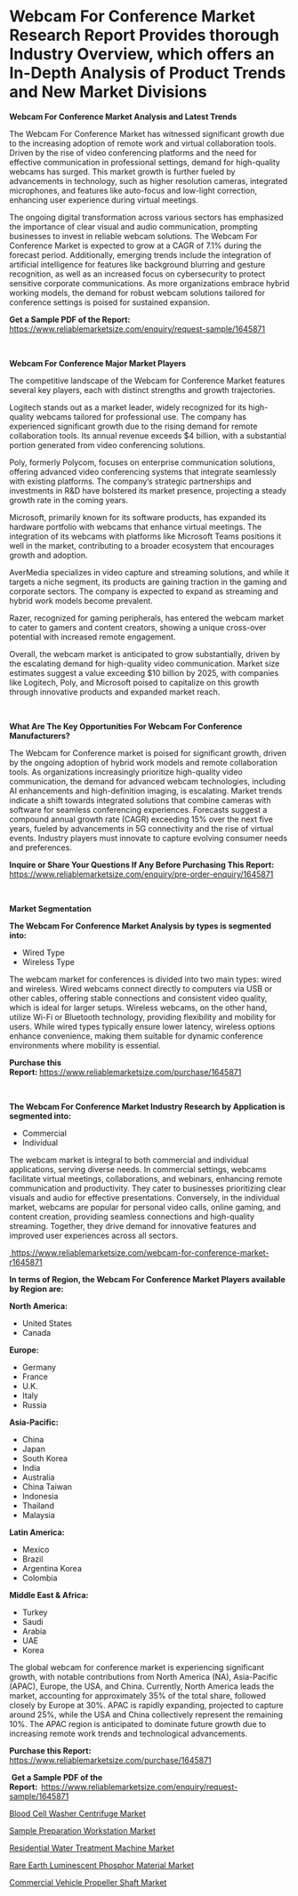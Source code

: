 <p><h1>Webcam For Conference Market Research Report Provides thorough Industry Overview, which offers an In-Depth Analysis of Product Trends and New Market Divisions</h1></p><p><strong>Webcam For Conference Market Analysis and Latest Trends</strong></p>
<p><p>The Webcam For Conference Market has witnessed significant growth due to the increasing adoption of remote work and virtual collaboration tools. Driven by the rise of video conferencing platforms and the need for effective communication in professional settings, demand for high-quality webcams has surged. This market growth is further fueled by advancements in technology, such as higher resolution cameras, integrated microphones, and features like auto-focus and low-light correction, enhancing user experience during virtual meetings.</p><p>The ongoing digital transformation across various sectors has emphasized the importance of clear visual and audio communication, prompting businesses to invest in reliable webcam solutions. The Webcam For Conference Market is expected to grow at a CAGR of 7.1% during the forecast period. Additionally, emerging trends include the integration of artificial intelligence for features like background blurring and gesture recognition, as well as an increased focus on cybersecurity to protect sensitive corporate communications. As more organizations embrace hybrid working models, the demand for robust webcam solutions tailored for conference settings is poised for sustained expansion.</p></p>
<p><strong>Get a Sample PDF of the Report:&nbsp;</strong> <a href="https://www.reliablemarketsize.com/enquiry/request-sample/1645871?utm_campaign=1131&utm_medium=2&utm_source=Github&utm_content=ia&utm_term=30102024&utm_id=webcam-for-conference">https://www.reliablemarketsize.com/enquiry/request-sample/1645871</a></p>
<p>&nbsp;</p>
<p><strong>Webcam For Conference Major Market Players</strong></p>
<p><p>The competitive landscape of the Webcam for Conference Market features several key players, each with distinct strengths and growth trajectories. </p><p>Logitech stands out as a market leader, widely recognized for its high-quality webcams tailored for professional use. The company has experienced significant growth due to the rising demand for remote collaboration tools. Its annual revenue exceeds $4 billion, with a substantial portion generated from video conferencing solutions.</p><p>Poly, formerly Polycom, focuses on enterprise communication solutions, offering advanced video conferencing systems that integrate seamlessly with existing platforms. The company’s strategic partnerships and investments in R&D have bolstered its market presence, projecting a steady growth rate in the coming years.</p><p>Microsoft, primarily known for its software products, has expanded its hardware portfolio with webcams that enhance virtual meetings. The integration of its webcams with platforms like Microsoft Teams positions it well in the market, contributing to a broader ecosystem that encourages growth and adoption.</p><p>AverMedia specializes in video capture and streaming solutions, and while it targets a niche segment, its products are gaining traction in the gaming and corporate sectors. The company is expected to expand as streaming and hybrid work models become prevalent.</p><p>Razer, recognized for gaming peripherals, has entered the webcam market to cater to gamers and content creators, showing a unique cross-over potential with increased remote engagement.</p><p>Overall, the webcam market is anticipated to grow substantially, driven by the escalating demand for high-quality video communication. Market size estimates suggest a value exceeding $10 billion by 2025, with companies like Logitech, Poly, and Microsoft poised to capitalize on this growth through innovative products and expanded market reach.</p></p>
<p>&nbsp;</p>
<p><strong>What Are The Key Opportunities For Webcam For Conference Manufacturers?</strong></p>
<p><p>The Webcam for Conference market is poised for significant growth, driven by the ongoing adoption of hybrid work models and remote collaboration tools. As organizations increasingly prioritize high-quality video communication, the demand for advanced webcam technologies, including AI enhancements and high-definition imaging, is escalating. Market trends indicate a shift towards integrated solutions that combine cameras with software for seamless conferencing experiences. Forecasts suggest a compound annual growth rate (CAGR) exceeding 15% over the next five years, fueled by advancements in 5G connectivity and the rise of virtual events. Industry players must innovate to capture evolving consumer needs and preferences.</p></p>
<p><strong>Inquire or Share Your Questions If Any Before Purchasing This Report:</strong> <a href="https://www.reliablemarketsize.com/enquiry/pre-order-enquiry/1645871?utm_campaign=1131&utm_medium=2&utm_source=Github&utm_content=ia&utm_term=30102024&utm_id=webcam-for-conference">https://www.reliablemarketsize.com/enquiry/pre-order-enquiry/1645871</a></p>
<p>&nbsp;</p>
<p><strong>Market Segmentation</strong></p>
<p><strong>The Webcam For Conference Market Analysis by types is segmented into:</strong></p>
<p><ul><li>Wired Type</li><li>Wireless Type</li></ul></p>
<p><p>The webcam market for conferences is divided into two main types: wired and wireless. Wired webcams connect directly to computers via USB or other cables, offering stable connections and consistent video quality, which is ideal for larger setups. Wireless webcams, on the other hand, utilize Wi-Fi or Bluetooth technology, providing flexibility and mobility for users. While wired types typically ensure lower latency, wireless options enhance convenience, making them suitable for dynamic conference environments where mobility is essential.</p></p>
<p><strong>Purchase this Report:&nbsp;</strong><a href="https://www.reliablemarketsize.com/purchase/1645871?utm_campaign=1131&utm_medium=2&utm_source=Github&utm_content=ia&utm_term=30102024&utm_id=webcam-for-conference">https://www.reliablemarketsize.com/purchase/1645871</a></p>
<p>&nbsp;</p>
<p><strong>The Webcam For Conference Market Industry Research by Application is segmented into:</strong></p>
<p><ul><li>Commercial</li><li>Individual</li></ul></p>
<p><p>The webcam market is integral to both commercial and individual applications, serving diverse needs. In commercial settings, webcams facilitate virtual meetings, collaborations, and webinars, enhancing remote communication and productivity. They cater to businesses prioritizing clear visuals and audio for effective presentations. Conversely, in the individual market, webcams are popular for personal video calls, online gaming, and content creation, providing seamless connections and high-quality streaming. Together, they drive demand for innovative features and improved user experiences across all sectors.</p></p>
<p><a href="https://www.reliablemarketsize.com/webcam-for-conference-market-r1645871?utm_campaign=1131&utm_medium=2&utm_source=Github&utm_content=ia&utm_term=30102024&utm_id=webcam-for-conference">&nbsp;https://www.reliablemarketsize.com/webcam-for-conference-market-r1645871</a></p>
<p><strong>In terms of Region, the Webcam For Conference Market Players available by Region are:</strong></p>
<p>
    <p> <strong> North America: </strong>
        <ul>
            <li>United States</li>
            <li>Canada</li>
        </ul>
        </p> 
    <p> <strong> Europe: </strong>
        <ul>
            <li>Germany</li>
            <li>France</li>
            <li>U.K.</li>
            <li>Italy</li>
            <li>Russia</li>
        </ul>
        </p> 
    <p> <strong> Asia-Pacific: </strong>
        <ul>
            <li>China</li>
            <li>Japan</li>
            <li>South Korea</li>
            <li>India</li>
            <li>Australia</li>
            <li>China Taiwan</li>
            <li>Indonesia</li>
            <li>Thailand</li>
            <li>Malaysia</li>
        </ul>
        </p> 
    <p> <strong> Latin America: </strong>
        <ul>
            <li>Mexico</li>
            <li>Brazil</li>
            <li>Argentina Korea</li>
            <li>Colombia</li>
        </ul>
        </p> 
    <p> <strong> Middle East & Africa: </strong>
        <ul>
            <li>Turkey</li>
            <li>Saudi</li>
            <li>Arabia</li>
            <li>UAE</li>
            <li>Korea</li>
        </ul>
    </p>
    </p>
<p><p>The global webcam for conference market is experiencing significant growth, with notable contributions from North America (NA), Asia-Pacific (APAC), Europe, the USA, and China. Currently, North America leads the market, accounting for approximately 35% of the total share, followed closely by Europe at 30%. APAC is rapidly expanding, projected to capture around 25%, while the USA and China collectively represent the remaining 10%. The APAC region is anticipated to dominate future growth due to increasing remote work trends and technological advancements.</p></p>
<p><strong>Purchase this Report: </strong><a href="https://www.reliablemarketsize.com/purchase/1645871?utm_campaign=1131&utm_medium=2&utm_source=Github&utm_content=ia&utm_term=30102024&utm_id=webcam-for-conference">https://www.reliablemarketsize.com/purchase/1645871</a></p>
<p>&nbsp;<strong>Get a Sample PDF of the Report:&nbsp;&nbsp;</strong><a href="https://www.reliablemarketsize.com/enquiry/request-sample/1645871?utm_campaign=1131&utm_medium=2&utm_source=Github&utm_content=ia&utm_term=30102024&utm_id=webcam-for-conference">https://www.reliablemarketsize.com/enquiry/request-sample/1645871</a></p>
<p><strong></strong></p>
<p><p><a href="https://issuu.com/reportprime-2/docs/blood-cell-washer-centrifuge-market_5b105807bd30b4?utm_campaign=1131&utm_medium=2&utm_source=Github&utm_content=ia&utm_term=30102024&utm_id=webcam-for-conference">Blood Cell Washer Centrifuge Market</a></p><p><a href="https://issuu.com/reportprime-2/docs/sample-preparation-workstation-mark_efed0c732e202d?utm_campaign=1131&utm_medium=2&utm_source=Github&utm_content=ia&utm_term=30102024&utm_id=webcam-for-conference">Sample Preparation Workstation Market</a></p><p><a href="https://github.com/kandidbn/Market-Research-Report-List-1/blob/main/residential-water-treatment-machine-market.md?utm_campaign=1131&utm_medium=2&utm_source=Github&utm_content=ia&utm_term=30102024&utm_id=webcam-for-conference">Residential Water Treatment Machine Market</a></p><p><a href="https://github.com/doyeme32g/Market-Research-Report-List-1/blob/main/rare-earth-luminescent-phosphor-material-market.md?utm_campaign=1131&utm_medium=2&utm_source=Github&utm_content=ia&utm_term=30102024&utm_id=webcam-for-conference">Rare Earth Luminescent Phosphor Material Market</a></p><p><a href="https://www.linkedin.com/pulse/strategic-forecast-commercial-vehicle-propeller-shaft-market-5iq4f?utm_campaign=1131&utm_medium=2&utm_source=Github&utm_content=ia&utm_term=30102024&utm_id=webcam-for-conference">Commercial Vehicle Propeller Shaft Market</a></p></p>